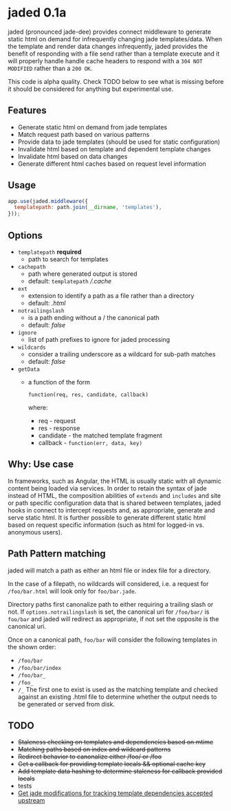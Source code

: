 jaded 0.1a
=========

jaded (pronounced jade-dee) provides connect middleware to generate static html on demand for infrequently
changing jade templates/data. When the template and render data changes infrequently, jaded provides the benefit
of responding with a file send rather than a template execute and it will properly handle handle cache headers to
respond with a `304 NOT MODIFIED` rather than a `200 OK`.

This code is alpha quality. Check TODO below to see what is missing before it should be considered for anything
but experimental use.

Features
--------
* Generate static html on demand from jade templates
* Match request path based on various patterns
* Provide data to jade templates (should be used for static configuration)
* Invalidate html based on template and dependent template changes
* Invalidate html based on data changes
* Generate different html caches based on request level information

Usage
-----

```javascript
app.use(jaded.middleware({
  templatepath: path.join(__dirname, 'templates'),
}));
```

Options
-------
* `templatepath` **required**
  * path to search for templates
* `cachepath`
  * path where generated output is stored
  * default: `templatepath` */.cache*
* `ext`
  * extension to identify a path as a file rather than a directory
  * default: *.html*
* `notrailingslash`
  * is a path ending without a / the canonical path
  * default: *false*
* `ignore`
  * list of path prefixes to ignore for jaded processing
* `wildcards`
  * consider a trailing underscore as a wildcard for sub-path matches
  * default: *false*
* `getData`
  * a function of the form

    `function(req, res, candidate, callback)`

    where:

    * req - request
    * res - response
    * candidate - the matched template fragment
    * callback - `function(err, data, key)`

Why: Use case
---------
In frameworks, such as Angular, the HTML is usually static with all dynamic content being loaded via services.
In order to retain the syntax of jade instead of HTML, the composition abilities of `extends` and `includes` and
site or path specific configuration data that is shared between templates, jaded hooks in connect to intercept requests
and, as appropriate, generate and serve static html. It is further possible to generate different static html based on
request specific information (such as html for logged-in vs. anonymous users).

Path Pattern matching
---------------------
jaded will match a path as either an html file or index file for a directory.

In the case of a filepath, no wildcards will considered, i.e. a request for `/foo/bar.html` will look only for
`foo/bar.jade`.

Directory paths first canonalize path to either requiring a trailing slash or not. If `options.notrailingslash` is set,
the canonical uri for `/foo/bar/` is `foo/bar` and jaded will redirect as appropriate, if not set the opposite is the
canonical uri.

Once on a canonical path, `foo/bar` will consider the following templates in the shown order:
* `/foo/bar`
* `/foo/bar/index`
* `/foo/bar_`
* `/foo_`
* `/_`
The first one to exist is used as the matching template and checked against an existing .html file to determine whether
the output needs to be generated or served from disk.

TODO
----
- ~~Staleness checking on templates and dependencies based on mtime~~
- ~~Matching paths based on index and wildcard patterns~~
- ~~Redirect behavior to canonalize either /foo/ or /foo~~
- ~~Get a callback for providing template locals && optional cache key~~
- ~~Add template data hashing to determine staleness for callback provided locals~~
- tests
- [Get jade modifications for tracking template dependencies accepted upstream](https://github.com/visionmedia/jade/pull/1252)
